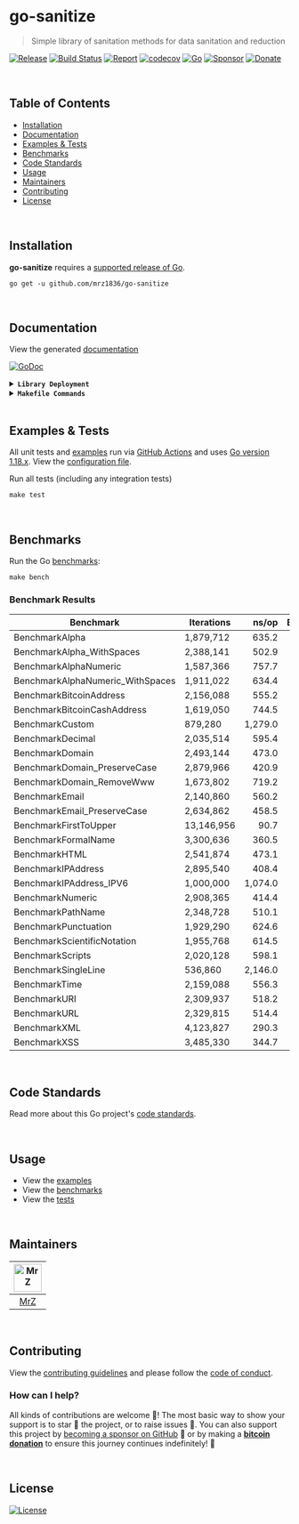 # go-sanitize
> Simple library of sanitation methods for data sanitation and reduction

[![Release](https://img.shields.io/github/release-pre/mrz1836/go-sanitize.svg?logo=github&style=flat)](https://github.com/mrz1836/go-sanitize/releases)
[![Build Status](https://img.shields.io/github/actions/workflow/status/mrz1836/go-sanitize/run-tests.yml?branch=master&logo=github&v=3)](https://github.com/mrz1836/go-sanitize/actions)
[![Report](https://goreportcard.com/badge/github.com/mrz1836/go-sanitize?style=flat)](https://goreportcard.com/report/github.com/mrz1836/go-sanitize)
[![codecov](https://codecov.io/gh/mrz1836/go-sanitize/branch/master/graph/badge.svg)](https://codecov.io/gh/mrz1836/go-sanitize)
[![Go](https://img.shields.io/github/go-mod/go-version/mrz1836/go-sanitize)](https://golang.org/)
[![Sponsor](https://img.shields.io/badge/sponsor-MrZ-181717.svg?logo=github&style=flat&v=3)](https://github.com/sponsors/mrz1836)
[![Donate](https://img.shields.io/badge/donate-bitcoin-ff9900.svg?logo=bitcoin&style=flat)](https://mrz1818.com/?tab=tips&utm_source=github&utm_medium=sponsor-link&utm_campaign=go-sanitize&utm_term=go-sanitize&utm_content=go-sanitize)

<br/>

## Table of Contents
- [Installation](#installation)
- [Documentation](#documentation)
- [Examples & Tests](#examples--tests)
- [Benchmarks](#benchmarks)
- [Code Standards](#code-standards)
- [Usage](#usage)
- [Maintainers](#maintainers)
- [Contributing](#contributing)
- [License](#license)

<br/>

## Installation

**go-sanitize** requires a [supported release of Go](https://golang.org/doc/devel/release.html#policy).
```shell script
go get -u github.com/mrz1836/go-sanitize
```

<br/>

## Documentation
View the generated [documentation](https://pkg.go.dev/github.com/mrz1836/go-sanitize?tab=doc)

[![GoDoc](https://godoc.org/github.com/mrz1836/go-sanitize?status.svg&style=flat)](https://pkg.go.dev/github.com/mrz1836/go-sanitize?tab=doc)

<details>
<summary><strong><code>Library Deployment</code></strong></summary>
<br/>

[goreleaser](https://github.com/goreleaser/goreleaser) for easy binary or library deployment to GitHub and can be installed via: `brew install goreleaser`.

The [.goreleaser.yml](.goreleaser.yml) file is used to configure [goreleaser](https://github.com/goreleaser/goreleaser).

Use `make release-snap` to create a snapshot version of the release, and finally `make release` to ship to production.
</details>

<details>
<summary><strong><code>Makefile Commands</code></strong></summary>
<br/>

View all `makefile` commands
```shell script
make help
```

List of all current commands:
```text
all                  Runs multiple commands
clean                Remove previous builds and any test cache data
clean-mods           Remove all the Go mod cache
coverage             Shows the test coverage
godocs               Sync the latest tag with GoDocs
help                 Show this help message
install              Install the application
install-go           Install the application (Using Native Go)
lint                 Run the golangci-lint application (install if not found)
release              Full production release (creates release in Github)
release              Runs common.release then runs godocs
release-snap         Test the full release (build binaries)
release-test         Full production test release (everything except deploy)
replace-version      Replaces the version in HTML/JS (pre-deploy)
tag                  Generate a new tag and push (tag version=0.0.0)
tag-remove           Remove a tag if found (tag-remove version=0.0.0)
tag-update           Update an existing tag to current commit (tag-update version=0.0.0)
test                 Runs vet, lint and ALL tests
test-ci              Runs all tests via CI (exports coverage)
test-ci-no-race      Runs all tests via CI (no race) (exports coverage)
test-ci-short        Runs unit tests via CI (exports coverage)
test-short           Runs vet, lint and tests (excludes integration tests)
uninstall            Uninstall the application (and remove files)
update-linter        Update the golangci-lint package (macOS only)
vet                  Run the Go vet application
```
</details>

<br/>

## Examples & Tests
All unit tests and [examples](examples) run via [GitHub Actions](https://github.com/mrz1836/go-sanitize/actions) and
uses [Go version 1.18.x](https://golang.org/doc/go1.18). View the [configuration file](.github/workflows/run-tests.yml).

Run all tests (including any integration tests)
```shell script
make test
```

<br/>

## Benchmarks
Run the Go [benchmarks](sanitize_test.go):
```shell script
make bench
```

### Benchmark Results

| Benchmark                        | Iterations |   ns/op | B/op | allocs/op |
|----------------------------------|------------|--------:|-----:|----------:|
| BenchmarkAlpha                   | 1,879,712  |   635.2 |  120 |         6 |
| BenchmarkAlpha_WithSpaces        | 2,388,141  |   502.9 |   88 |         4 |
| BenchmarkAlphaNumeric            | 1,587,366  |   757.7 |  128 |         6 |
| BenchmarkAlphaNumeric_WithSpaces | 1,911,022  |   634.4 |  112 |         4 |
| BenchmarkBitcoinAddress          | 2,156,088  |   555.2 |  160 |         4 |
| BenchmarkBitcoinCashAddress      | 1,619,050  |   744.5 |  160 |         4 |
| BenchmarkCustom                  | 879,280    | 1,279.0 |  943 |        17 |
| BenchmarkDecimal                 | 2,035,514  |   595.4 |   56 |         3 |
| BenchmarkDomain                  | 2,493,144  |   473.0 |  225 |         6 |
| BenchmarkDomain_PreserveCase     | 2,879,966  |   420.9 |  209 |         5 |
| BenchmarkDomain_RemoveWww        | 1,673,802  |   719.2 |  274 |         9 |
| BenchmarkEmail                   | 2,140,860  |   560.2 |  136 |         6 |
| BenchmarkEmail_PreserveCase      | 2,634,862  |   458.5 |  112 |         5 |
| BenchmarkFirstToUpper            | 13,146,956 |    90.7 |   24 |         1 |
| BenchmarkFormalName              | 3,300,636  |   360.5 |   64 |         3 |
| BenchmarkHTML                    | 2,541,874  |   473.1 |   64 |         3 |
| BenchmarkIPAddress               | 2,895,540  |   408.4 |   80 |         5 |
| BenchmarkIPAddress_IPV6          | 1,000,000  | 1,074.0 |  225 |         6 |
| BenchmarkNumeric                 | 2,908,365  |   414.4 |   40 |         3 |
| BenchmarkPathName                | 2,348,728  |   510.1 |   64 |         3 |
| BenchmarkPunctuation             | 1,929,290  |   624.6 |  160 |         4 |
| BenchmarkScientificNotation      | 1,955,768  |   614.5 |   56 |         3 |
| BenchmarkScripts                 | 2,020,128  |   598.1 |   64 |         2 |
| BenchmarkSingleLine              | 536,860    | 2,146.0 |   96 |         4 |
| BenchmarkTime                    | 2,159,088  |   556.3 |   40 |         3 |
| BenchmarkURI                     | 2,309,937  |   518.2 |   80 |         3 |
| BenchmarkURL                     | 2,329,815  |   514.4 |   80 |         3 |
| BenchmarkXML                     | 4,123,827  |   290.3 |   56 |         3 |
| BenchmarkXSS                     | 3,485,330  |   344.7 |   40 |         2 |


<br/>

## Code Standards
Read more about this Go project's [code standards](.github/CODE_STANDARDS.md).

<br/>

## Usage
- View the [examples](examples)
- View the [benchmarks](sanitize_test.go)
- View the [tests](sanitize_test.go)

<br/>

## Maintainers
| [<img src="https://github.com/mrz1836.png" height="50" alt="MrZ" />](https://github.com/mrz1836) |
|:------------------------------------------------------------------------------------------------:|
|                                [MrZ](https://github.com/mrz1836)                                 |

<br/>

## Contributing
View the [contributing guidelines](.github/CONTRIBUTING.md) and please follow the [code of conduct](.github/CODE_OF_CONDUCT.md).

### How can I help?
All kinds of contributions are welcome :raised_hands:! 
The most basic way to show your support is to star :star2: the project, or to raise issues :speech_balloon:. 
You can also support this project by [becoming a sponsor on GitHub](https://github.com/sponsors/mrz1836) :clap: 
or by making a [**bitcoin donation**](https://mrz1818.com/?tab=tips&utm_source=github&utm_medium=sponsor-link&utm_campaign=go-sanitize&utm_term=go-sanitize&utm_content=go-sanitize) to ensure this journey continues indefinitely! :rocket:

<br/>

## License

[![License](https://img.shields.io/github/license/mrz1836/go-sanitize.svg?style=flat)](LICENSE)
